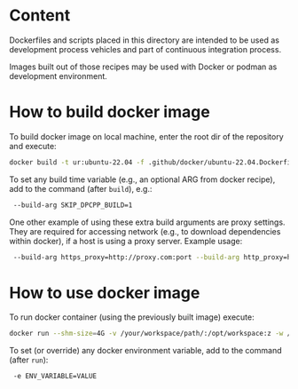 # Content

Dockerfiles and scripts placed in this directory are intended to be used as
development process vehicles and part of continuous integration process.

Images built out of those recipes may be used with Docker or podman as
development environment.

# How to build docker image

To build docker image on local machine, enter the root dir of the repository and execute:

```sh
docker build -t ur:ubuntu-22.04 -f .github/docker/ubuntu-22.04.Dockerfile .
```

To set any build time variable (e.g., an optional ARG from docker recipe), add to the command (after `build`), e.g.:

```sh
 --build-arg SKIP_DPCPP_BUILD=1
```

One other example of using these extra build arguments are proxy settings. They are required for accessing network
(e.g., to download dependencies within docker), if a host is using a proxy server. Example usage:

```sh
 --build-arg https_proxy=http://proxy.com:port --build-arg http_proxy=http://proxy.com:port 
```

# How to use docker image

To run docker container (using the previously built image) execute:

```sh
docker run --shm-size=4G -v /your/workspace/path/:/opt/workspace:z -w /opt/workspace/ -it ur:ubuntu-22.04 /bin/bash
```

To set (or override) any docker environment variable, add to the command (after `run`):

```sh
 -e ENV_VARIABLE=VALUE
```
